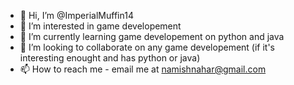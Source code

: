 - 👋 Hi, I’m @ImperialMuffin14
- 👀 I’m interested in game developement
- 🌱 I’m currently learning game developement on python and java
- 💞️ I’m looking to collaborate on any game developement (if it's interesting enought and has python or java)
- 📫 How to reach me - email me at namishnahar@gmail.com

<!---
ImperialMuffin14/ImperialMuffin14 is a ✨ special ✨ repository because its `README.md` (this file) appears on your GitHub profile.
You can click the Preview link to take a look at your changes.
--->
